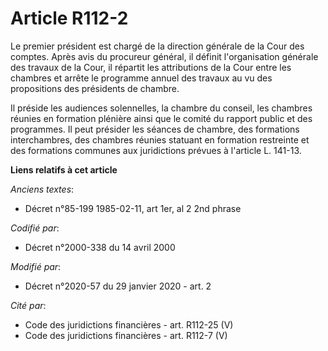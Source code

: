 # Article R112-2

Le premier président est chargé de la direction générale de la Cour des comptes. Après avis du procureur général, il définit
l'organisation générale des travaux de la Cour, il répartit les attributions de la Cour entre les chambres et arrête le
programme annuel des travaux au vu des propositions des présidents de chambre.

Il préside les audiences solennelles, la chambre du conseil, les chambres réunies en formation plénière ainsi que le comité
du rapport public et des programmes. Il peut présider les séances de chambre, des formations interchambres, des chambres
réunies statuant en formation restreinte et des formations communes aux juridictions prévues à l'article L. 141-13.

**Liens relatifs à cet article**

_Anciens textes_:

  - Décret n°85-199 1985-02-11, art 1er, al 2 2nd phrase

_Codifié par_:

  - Décret n°2000-338 du 14 avril 2000

_Modifié par_:

  - Décret n°2020-57 du 29 janvier 2020 - art. 2

_Cité par_:

  - Code des juridictions financières - art. R112-25 (V)
  - Code des juridictions financières - art. R112-7 (V)
